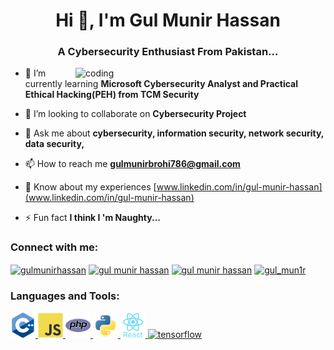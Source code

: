 <h1 align="center">Hi 👋, I'm Gul Munir Hassan</h1>
<h3 align="center">A Cybersecurity Enthusiast From Pakistan...</h3>

<img align="right" alt= "coding" width="400" src="https://stiriinternationale.ro/wp-content/uploads/2020/05/laptop-hacker-surveillance.gif">

- 🌱 I’m currently learning **Microsoft Cybersecurity Analyst and Practical Ethical Hacking(PEH) from TCM Security**

- 👯 I’m looking to collaborate on **Cybersecurity Project**

- 💬 Ask me about **cybersecurity, information security, network security, data security,**

- 📫 How to reach me **gulmunirbrohi786@gmail.com**

- 📄 Know about my experiences [www.linkedin.com/in/gul-munir-hassan](www.linkedin.com/in/gul-munir-hassan)

- ⚡ Fun fact **I think I 'm Naughty...**

<h3 align="left">Connect with me:</h3>
<p align="left">
<a href="https://twitter.com/gulmunirhassan" target="blank"><img align="center" src="https://raw.githubusercontent.com/rahuldkjain/github-profile-readme-generator/master/src/images/icons/Social/twitter.svg" alt="gulmunirhassan" height="30" width="40" /></a>
<a href="https://linkedin.com/in/gul munir hassan" target="blank"><img align="center" src="https://raw.githubusercontent.com/rahuldkjain/github-profile-readme-generator/master/src/images/icons/Social/linked-in-alt.svg" alt="gul munir hassan" height="30" width="40" /></a>
<a href="https://fb.com/gul munir hassan" target="blank"><img align="center" src="https://raw.githubusercontent.com/rahuldkjain/github-profile-readme-generator/master/src/images/icons/Social/facebook.svg" alt="gul munir hassan" height="30" width="40" /></a>
<a href="https://instagram.com/gul_mun1r" target="blank"><img align="center" src="https://raw.githubusercontent.com/rahuldkjain/github-profile-readme-generator/master/src/images/icons/Social/instagram.svg" alt="gul_mun1r" height="30" width="40" /></a>
</p>

<h3 align="left">Languages and Tools:</h3>
<p align="left"> <a href="https://www.w3schools.com/cpp/" target="_blank" rel="noreferrer"> <img src="https://raw.githubusercontent.com/devicons/devicon/master/icons/cplusplus/cplusplus-original.svg" alt="cplusplus" width="40" height="40"/> </a> <a href="https://developer.mozilla.org/en-US/docs/Web/JavaScript" target="_blank" rel="noreferrer"> <img src="https://raw.githubusercontent.com/devicons/devicon/master/icons/javascript/javascript-original.svg" alt="javascript" width="40" height="40"/> </a> <a href="https://www.php.net" target="_blank" rel="noreferrer"> <img src="https://raw.githubusercontent.com/devicons/devicon/master/icons/php/php-original.svg" alt="php" width="40" height="40"/> </a> <a href="https://www.python.org" target="_blank" rel="noreferrer"> <img src="https://raw.githubusercontent.com/devicons/devicon/master/icons/python/python-original.svg" alt="python" width="40" height="40"/> </a> <a href="https://reactjs.org/" target="_blank" rel="noreferrer"> <img src="https://raw.githubusercontent.com/devicons/devicon/master/icons/react/react-original-wordmark.svg" alt="react" width="40" height="40"/> </a> <a href="https://www.tensorflow.org" target="_blank" rel="noreferrer"> <img src="https://www.vectorlogo.zone/logos/tensorflow/tensorflow-icon.svg" alt="tensorflow" width="40" height="40"/> </a> </p>
